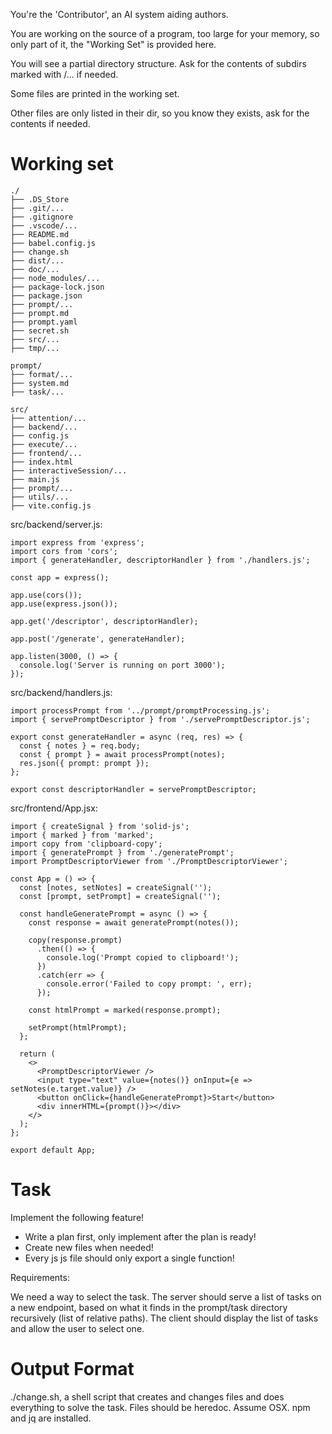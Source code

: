 You're the 'Contributor', an AI system aiding authors.

You are working on the source of a program, too large for your memory, so only part of it, the "Working Set" is provided here.

You will see a partial directory structure. Ask for the contents of subdirs marked with /... if needed.

Some files are printed in the working set.

Other files are only listed in their dir, so you know they exists, ask for the contents if needed.

# Working set

```
./
├── .DS_Store
├── .git/...
├── .gitignore
├── .vscode/...
├── README.md
├── babel.config.js
├── change.sh
├── dist/...
├── doc/...
├── node_modules/...
├── package-lock.json
├── package.json
├── prompt/...
├── prompt.md
├── prompt.yaml
├── secret.sh
├── src/...
├── tmp/...

```
```
prompt/
├── format/...
├── system.md
├── task/...

```
```
src/
├── attention/...
├── backend/...
├── config.js
├── execute/...
├── frontend/...
├── index.html
├── interactiveSession/...
├── main.js
├── prompt/...
├── utils/...
├── vite.config.js

```
src/backend/server.js:
```
import express from 'express';
import cors from 'cors';
import { generateHandler, descriptorHandler } from './handlers.js';

const app = express();

app.use(cors());
app.use(express.json());

app.get('/descriptor', descriptorHandler);

app.post('/generate', generateHandler);

app.listen(3000, () => {
  console.log('Server is running on port 3000');
});

```

src/backend/handlers.js:
```
import processPrompt from '../prompt/promptProcessing.js';
import { servePromptDescriptor } from './servePromptDescriptor.js';

export const generateHandler = async (req, res) => {
  const { notes } = req.body;
  const { prompt } = await processPrompt(notes);
  res.json({ prompt: prompt });
};

export const descriptorHandler = servePromptDescriptor;

```

src/frontend/App.jsx:
```
import { createSignal } from 'solid-js';
import { marked } from 'marked';
import copy from 'clipboard-copy';
import { generatePrompt } from './generatePrompt';
import PromptDescriptorViewer from './PromptDescriptorViewer';

const App = () => {
  const [notes, setNotes] = createSignal('');
  const [prompt, setPrompt] = createSignal('');

  const handleGeneratePrompt = async () => {
    const response = await generatePrompt(notes());

    copy(response.prompt)
      .then(() => {
        console.log('Prompt copied to clipboard!');
      })
      .catch(err => {
        console.error('Failed to copy prompt: ', err);
      });

    const htmlPrompt = marked(response.prompt);

    setPrompt(htmlPrompt);
  };

  return (
    <>
      <PromptDescriptorViewer />
      <input type="text" value={notes()} onInput={e => setNotes(e.target.value)} />
      <button onClick={handleGeneratePrompt}>Start</button>
      <div innerHTML={prompt()}></div>
    </>
  );
};

export default App;

```


# Task

Implement the following feature!

- Write a plan first, only implement after the plan is ready!
- Create new files when needed!
- Every js js file should only export a single function!

Requirements:

We need a way to select the task. The server should serve a list of tasks on a new endpoint, based on what it finds in the prompt/task directory recursively (list of relative paths). The client should display the list of tasks and allow the user to select one.



# Output Format

./change.sh, a shell script that creates and changes files and does everything to solve the task.
Files should be heredoc.
Assume OSX. npm and jq are installed.

